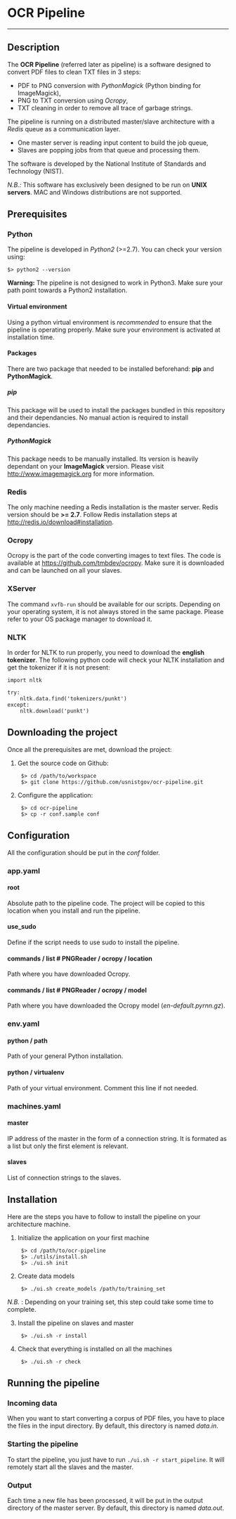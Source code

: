 # OCR Pipeline
-----

## Description

The **OCR Pipeline** (referred later as pipeline) is a software designed to convert PDF files to clean TXT files in 3 steps:

* PDF to PNG conversion with *PythonMagick* (Python binding for ImageMagick),
* PNG to TXT conversion using *Ocropy*,
* TXT cleaning in order to remove all trace of garbage strings.

The pipeline is running on a distributed master/slave architecture with a *Redis* queue as a communication layer.

* One master server is reading input content to build the job queue,
* Slaves are popping jobs from that queue and processing them.

The software is developed by the National Institute of Standards and Technology (NIST).

*N.B.:* This software has exclusively been designed to be run on **UNIX servers**. MAC and Windows distributions are not supported.


## Prerequisites

### Python

The pipeline is developed in *Python2* (>=2.7). You can check your version using:

	$> python2 --version

**Warning:** The pipeline is not designed to work in Python3. Make sure your path point towards a Python2 installation.

#### Virtual environment

Using a python virtual environment is *recommended* to ensure that the pipeline is operating properly. Make sure your environment is activated at installation time.

#### Packages

There are two package that needed to be installed beforehand: **pip** and **PythonMagick**.

##### pip

This package will be used to install the packages bundled in this repository and their dependancies. No manual action is required to install dependancies.

##### PythonMagick

This package needs to be manually installed. Its version is heavily dependant on your **ImageMagick** version. Please visit http://www.imagemagick.org for more information.

### Redis

The only machine needing a Redis installation is the master server. Redis version should be **>= 2.7**. Follow Redis installation steps at http://redis.io/download#installation.

### Ocropy

Ocropy is the part of the code converting images to text files. The code is available at https://github.com/tmbdev/ocropy. Make sure it is downloaded and can be launched on all your slaves.

### XServer

The command `xvfb-run` should be available for our scripts. Depending on your operating system, it is not always stored in the same package. Please refer to your OS package manager to download it.

### NLTK

In order for NLTK to run properly, you need to download the **english tokenizer**. The following python code will check your NLTK installation and get the tokenizer if it is not present:

	import nltk
	
	try:
	    nltk.data.find('tokenizers/punkt')
	except:
	    nltk.download('punkt')


## Downloading the project

Once all the prerequisites are met, download the project:

1. Get the source code on Github:
	
		$> cd /path/to/workspace
		$> git clone https://github.com/usnistgov/ocr-pipeline.git

2. Configure the application:

		$> cd ocr-pipeline
		$> cp -r conf.sample conf


## Configuration

All the configuration should be put in the *conf* folder.

### app.yaml

#### root

Absolute path to the pipeline code. The project will be copied to this location when you install and run the pipeline.

#### use_sudo

Define if the script needs to use sudo to install the pipeline.

#### commands / list # PNGReader / ocropy / location

Path where you have downloaded Ocropy.

#### commands / list # PNGReader / ocropy / model

Path where you have downloaded the Ocropy model (*en-default.pyrnn.gz*).

### env.yaml

#### python / path

Path of your general Python installation.

#### python / virtualenv

Path of your virtual environment. Comment this line if not needed.

### machines.yaml

#### master

IP address of the master in the form of a connection string. It is formated as a list but only the first element is relevant.

#### slaves

List of connection strings to the slaves.


## Installation

Here are the steps you have to follow to install the pipeline on your architecture machine.

1. Initialize the application on your first machine
	
		$> cd /path/to/ocr-pipeline
		$> ./utils/install.sh
		$> ./ui.sh init

2. Create data models

		$> ./ui.sh create_models /path/to/training_set

*N.B.* : Depending on your training set, this step could take some time to complete.

3. Install the pipeline on slaves and master
	
		$> ./ui.sh -r install

4. Check that everything is installed on all the machines

		$> ./ui.sh -r check


## Running the pipeline

### Incoming data

When you want to start converting a corpus of PDF files, you have to place the files in the input directory. By default, this directory is named *data.in*.

### Starting the pipeline

To start the pipeline, you just have to run `./ui.sh -r start_pipeline`. It will remotely start all the slaves and the master. 

### Output

Each time a new file has been processed, it will be put in the output directory of the master server. By default, this directory is named *data.out*.
